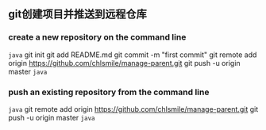 ## git创建项目并推送到远程仓库

### create a new repository on the command line

```java```
git init
git add README.md
git commit -m "first commit"
git remote add origin https://github.com/chlsmile/manage-parent.git
git push -u origin master
```java```


### push an existing repository from the command line

```java```
git remote add origin https://github.com/chlsmile/manage-parent.git
git push -u origin master
```java```
